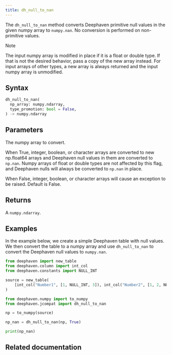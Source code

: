 ```yaml
---
title: dh_null_to_nan
---
```


The `dh_null_to_nan` method converts Deephaven primitive null values in the given numpy array to `numpy.nan`. No conversion is performed on non-primitive values.

> [!NOTE]
> The input numpy array is modified in place if it is a float or double type. If that is not the desired behavior, pass a copy of the new array instead. For input arrays of other types, a new array is always returned and the input numpy array is unmodified.

## Syntax

```python syntax
dh_null_to_nan(
  np_array: numpy.ndarray,
  type_promotion: bool = False,
) -> numpy.ndarray
```

## Parameters

<ParamTable>
<Param name="np_array" type="numpy.ndarray">

The numpy array to convert.

</Param>
<Param name="type_promotion" type="bool" optional>

When True, integer, boolean, or character arrays are converted to new np.float64 arrays and Deephaven null values in them are converted to `np.nan`. Numpy arrays of float or double types are not affected by this flag, and Deephaven nulls will always be converted to `np.nan` in place.

When False, integer, boolean, or character arrays will cause an exception to be raised. Default is False.

</Param>
</ParamTable>

## Returns

A `numpy.ndarray`.

## Examples

In the example below, we create a simple Deephaven table with null values. We then convert the table to a numpy array and use `dh_null_to_nan` to convert the Deephaven null values to `numpy.nan`.

```python order=:log
from deephaven import new_table
from deephaven.column import int_col
from deephaven.constants import NULL_INT

source = new_table(
    [int_col("Number1", [1, NULL_INT, 3]), int_col("Number2", [1, 2, NULL_INT])]
)

from deephaven.numpy import to_numpy
from deephaven.jcompat import dh_null_to_nan

np = to_numpy(source)

np_nan = dh_null_to_nan(np, True)

print(np_nan)
```

## Related documentation
